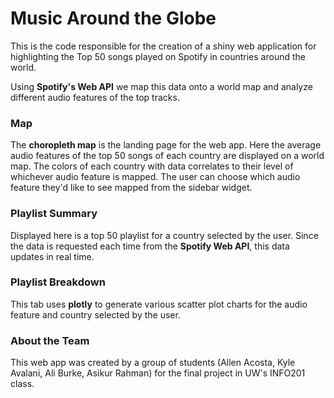 # Music Around the Globe

This is the code responsible for the creation of a shiny web application for highlighting the Top 50 songs played on Spotify in countries around the world.

Using **Spotify's Web API** we map this data onto a world map and analyze different audio features of the top tracks.

### Map
The **choropleth map** is the landing page for the web app. Here the average audio features of the top 50 songs of each country are displayed on a world map. The colors of each country with data correlates to their level of whichever audio feature is mapped. The user can choose which audio feature they'd like to see mapped from the sidebar widget.

### Playlist Summary
Displayed here is a top 50 playlist for a country selected by the user. Since the data is requested each time from the **Spotify Web API**, this data updates in real time.

### Playlist Breakdown
This tab uses **plotly** to generate various scatter plot charts for the audio feature and country selected by the user.

### About the Team
This web app was created by a group of students (Allen Acosta, Kyle Avalani, Ali Burke, Asikur Rahman) for the final project in UW's INFO201 class.
